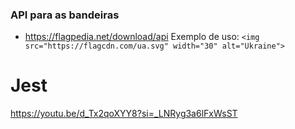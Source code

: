### API para as bandeiras 
* https://flagpedia.net/download/api
Exemplo de uso:
``<img src="https://flagcdn.com/ua.svg" width="30" alt="Ukraine">``

# Jest
https://youtu.be/d_Tx2qoXYY8?si=_LNRyg3a6lFxWsST